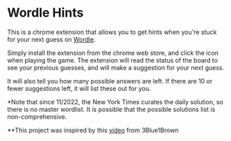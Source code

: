 # Wordle Hints  

This is a chrome extension that allows you to get hints when you're stuck for your next guess on [Wordle](https://www.nytimes.com/games/wordle/index.html).  

Simply install the extension from the chrome web store, and click the icon when playing the game. The extension will 
read the status of the board to see your previous guesses, and will make a suggestion for your next guess.  

It will also tell you how many possible answers are left. If there are 10 or fewer suggestions left, it will list these
out for you.

*Note that since 11/2022, the New York Times curates the daily solution, so there is no master wordlist. It is possible 
that the possible solutions list is non-comprehensive.

**This project was inspired by this [video](https://www.youtube.com/watch?v=v68zYyaEmEA) from 3Blue1Brown